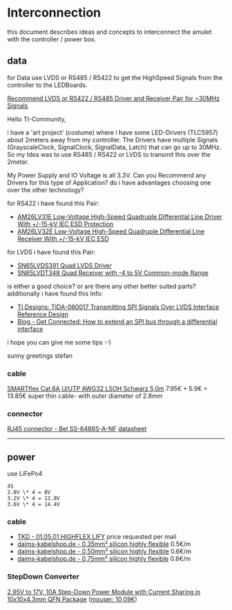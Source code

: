 <!--lint disable list-item-indent-->
<!--lint disable list-item-bullet-indent-->
# Interconnection

this document describes ideas and concepts to interconnect the amulet with the controller / power box.

## data
for Data use LVDS or RS485 / RS422 to get the HighSpeed Signals from the controller to the LEDBoards.

[Recommend LVDS or RS422 / RS485 Driver and Receiver Pair for ~30MHz Signals](https://e2e.ti.com/support/interface/f/138/t/755140)

Hello TI-Community,

i have a 'art project' (costume) where i have some LED-Drivers (TLC5957) about 2meters away from my controller.
The Drivers have multiple Signals (GrayscaleClock, SignalClock, SignalData, Latch) that can go up to 30MHz.
So my Idea was to use RS485 / RS422 or LVDS to transmit this over the 2meter.

My Power Supply and IO Voltage is all 3.3V.
Can you Recommend any Drivers for this type of Application?
do i have advantages choosing one over the other technology?

for RS422 i have found this Pair:
- [AM26LV31E Low-Voltage High-Speed Quadruple Differential Line Driver With +/-15-kV IEC ESD Protection](http://www.ti.com/product/AM26LV31E)
- [AM26LV32E Low-Voltage High-Speed Quadruple Differential Line Receiver With +/-15-kV IEC ESD](http://www.ti.com/product/AM26LV32E)

for LVDS i have found this Pair:
- [SN65LVDS391 Quad LVDS Driver](http://www.ti.com/product/SN65LVDS391)
- [SN65LVDT348 Quad Receiver with -4 to 5V Common-mode Range](http://www.ti.com/product/SN65LVDT348)

is either a good choice?
or are there any other better suited parts?
additionally i have found this Info:
- [TI Designs: TIDA-060017 Transmitting SPI Signals Over LVDS Interface Reference Design](http://www.ti.com/lit/ug/tidued8/tidued8.pdf)
- [Blog - Get Connected: How to extend an SPI bus through a differential interface](https://e2e.ti.com/blogs_/b/analogwire/archive/2015/02/13/extending-spi-with-differential-signaling-technology)

i hope you can give me some tips :-)

sunny greetings
stefan

### cable

[SMARTflex Cat.6A U/UTP AWG32 LSOH Schwarz 5,0m](https://aixontec.com/SMARTflex-Cat6A-U-UTP-AWG32-LSOH-Schwarz-50m) 7.95€ + 5.9€ = 13.85€
super thin cable- with outer diameter of 2.8mm

### connector

[RJ45 connector - Bel SS-6488S-A-NF](https://www.mouser.de/ProductDetail/530-SS-6488S-A-NF) [datasheet](https://belfuse.com/resources/drawings/stewartconnector/dr-stw-ss-6488s-a-nf.pdf)

---

## power

use LiFePo4
```
4S
2.0V \* 4 = 8V
3.2V \* 4 = 12.8V
3.6V \* 4 = 14.4V
```

### cable

- [TKD - 01.05.01 HIGHFLEX LIFY](https://www.tkd-kabel.de/de/loesungen/produktbezogen/node-01.05-41/)
    price requested per mail
- [daims-kabelshop.de - 0,35mm² silicon highly flexible](https://shop.strato.de/epages/63697912.sf/sec9f439b4be0/?ObjectPath=/Shops/63697912/Products/20110/SubProducts/20110) 0.5€/m
- [daims-kabelshop.de - 0,50mm² silicon highly flexible](https://shop.strato.de/epages/63697912.sf/sec9f439b4be0/?ObjectPath=/Shops/63697912/Products/20200/SubProducts/20200) 0.6€/m
- [daims-kabelshop.de - 0,75mm² silicon highly flexible](https://shop.strato.de/epages/63697912.sf/sec9f439b4be0/?ObjectPath=/Shops/63697912/Products/20300/SubProducts/20300) 0.8€/m


### StepDown Converter

[2.95V to 17V, 10A Step-Down Power Module with Current Sharing in 10x10x4.3mm QFN Package](http://www.ti.com/product/lmz31710)
([mouser: 10,09€](https://www.mouser.de/Search/Refine.aspx?Keyword=LMZ31710))

